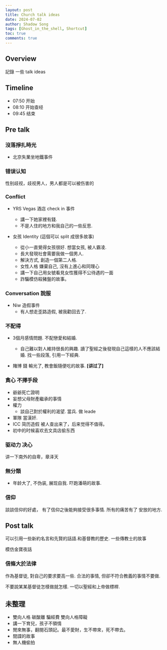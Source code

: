 ```yaml
---
layout: post
title: Church talk ideas
date: 2024-07-02
author: Shadow Song
tags: [Ghost_in_the_shell, Shortcut]
toc: true
comments: true
---
```


## Overview

記錄 一些 talk ideas

## Timeline

- 07:50 开始
- 08:10 开始查经
- 09:45 结束

## Pre talk

### 沒落掙扎時光

- 北京失業坐地鐵事件

### 错误认知

性别歧视，歧视男人，男人都是可以被伤害的


### Conflict

- YRS Vegas 酒店 check in 事件
	- 講一下她家裡有錢. 
	- 不是人住的地方和我自己的一些反思. 

- 女孩 Identity (這個可以 split 成很多故事)
	- 從小一直覺得女孩很好. 想當女孩, 被人霸凌. 
	- 長大發現社會需要我做一個男人. 
	- 解決方式, 創造一個第二人格. 
	- 女性人格 嫌棄自己, 沒有上進心和同理心
	- 講一下自己用女號看見女性獲得不公待遇的一面
	- 詐騙模仿殺豬盤的故事。

### Conversation 說服

- Niw 造假事件
	- 有人想走歪路造假, 被我勸回去了. 

	
### 不配得

- 3個月感情問題. 不配戀愛和結婚. 
	- 自己難以對人維持很長的興趣. 讀了聖經之後發現自己這樣的人不應該結婚. 找一些段落, 引用一下經典. 

- 賭博 錢 輸光了, 教會飯隨便吃的故事. **[讲过了]**


### 貪心 不擇手段

- 爺爺死亡證明
- 妄想父母財產繼承的事情
- 權力
	- 談自己對於權利的渴望. 當兵. 做 leade
-  軍隊 當漢奸. 
-  ICC 简历造假 被人查出来了，后来觉得不值得。
-  初中的时候喜欢去文具店偷东西


### 驱动力 决心

讲一下南外的自卑，章泽天

### 無分類

- 年龄大了, 不伪装, 展现自我. 吓跑潘萌的故事. 


### 信仰

談談信仰的好處， 有了信仰之後能夠接受很多事情. 所有的痛苦有了 安放的地方. 
 


## Post talk

可以引用一些新約名言和先賢的話語.和基督教的歷史.  一些傳教士的故事

模仿金寶夜話 

### 信條大於法律

作為基督徒, 對自己的要求要高一些. 合法的事情, 但卻不符合教義的事情不要做. 

不要說某某基督徒怎樣做就怎樣. 一切以聖經和上帝做標桿. 

## 未整理

- 雙向人格 碳酸離 騙經費 雙向人格障礙
- 講一下育兒，孩子不領情
- 閒來無事，翻閱石頭記。最不愛財，生不帶來，死不帶去。
- 間諜的故事
- 無人機偷拍